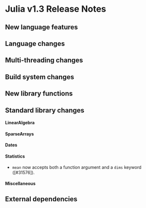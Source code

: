 Julia v1.3 Release Notes
========================

New language features
---------------------


Language changes
----------------


Multi-threading changes
-----------------------


Build system changes
--------------------


New library functions
---------------------


Standard library changes
------------------------

#### LinearAlgebra


#### SparseArrays


#### Dates


#### Statistics

* `mean` now accepts both a function argument and a `dims` keyword ([#31576]).

#### Miscellaneous



External dependencies
---------------------


<!--- generated by NEWS-update.jl: -->

